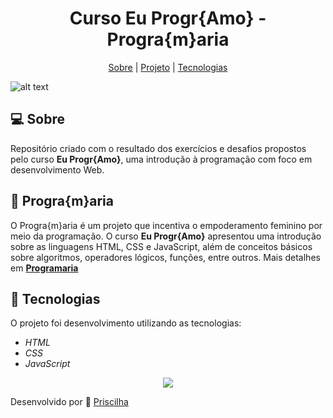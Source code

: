 <h1 align="center">
Curso Eu Progr{Amo} - Progra{m}aria
  </h1>
  
<p align="center">
<a href="#Sobre">Sobre</a> |
<a href="#Projeto">Projeto</a> |
<a href="#Tecnologias">Tecnologias</a> 
</p>


![alt text](https://www.programaria.org/cursos/euprogramo/euprogramo.png)

## :computer: Sobre    

Repositório criado com o resultado dos exercícios e desafios propostos pelo curso **Eu Progr{Amo}**, uma introdução à programação com foco em desenvolvimento Web.

## :rocket: Progra{m}aria   

O Progra{m}aria é um projeto que incentiva o empoderamento feminino por meio da programação. O curso **Eu Progr{Amo}** apresentou uma introdução sobre as linguagens HTML, CSS e JavaScript, além de conceitos básicos sobre algoritmos, operadores lógicos, funções, entre outros. Mais detalhes em [**Programaria**](https://www.programaria.org/)


## :dizzy: Tecnologias

O projeto foi desenvolvimento utilizando as tecnologias:

* *HTML*
* *CSS*
* *JavaScript*





<p align="center">
    <img src="https://media0.giphy.com/media/xT8qBhrlNooHBYR9f2/giphy.gif?cid=790b76114fb5b4cb013f1e3c3dce36b6183367653876a7da&rid=giphy.gif&ct=g">
  </p>
  
Desenvolvido por :rocket: [Priscilha](https://github.com/priscilha)
